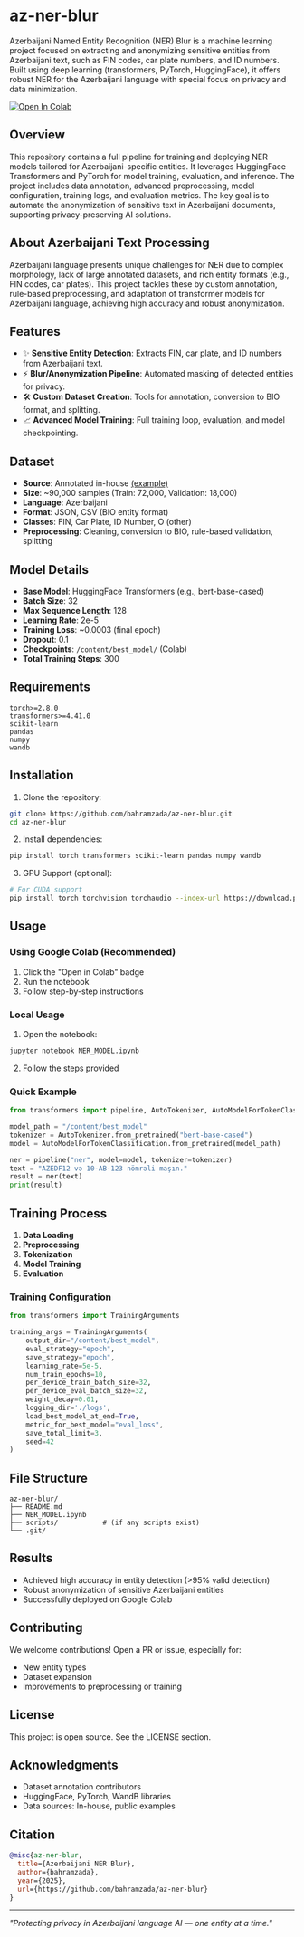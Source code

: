 # az-ner-blur

Azerbaijani Named Entity Recognition (NER) Blur is a machine learning project focused on extracting and anonymizing sensitive entities from Azerbaijani text, such as FIN codes, car plate numbers, and ID numbers. Built using deep learning (transformers, PyTorch, HuggingFace), it offers robust NER for the Azerbaijani language with special focus on privacy and data minimization.

[![Open In Colab](https://colab.research.google.com/assets/colab-badge.svg)](https://colab.research.google.com/github/bahramzada/az-ner-blur/blob/main/NER_MODEL.ipynb)

## Overview

This repository contains a full pipeline for training and deploying NER models tailored for Azerbaijani-specific entities. It leverages HuggingFace Transformers and PyTorch for model training, evaluation, and inference. The project includes data annotation, advanced preprocessing, model configuration, training logs, and evaluation metrics. The key goal is to automate the anonymization of sensitive text in Azerbaijani documents, supporting privacy-preserving AI solutions.

## About Azerbaijani Text Processing

Azerbaijani language presents unique challenges for NER due to complex morphology, lack of large annotated datasets, and rich entity formats (e.g., FIN codes, car plates). This project tackles these by custom annotation, rule-based preprocessing, and adaptation of transformer models for Azerbaijani language, achieving high accuracy and robust anonymization.

## Features

- ✨ **Sensitive Entity Detection**: Extracts FIN, car plate, and ID numbers from Azerbaijani text.
- ⚡ **Blur/Anonymization Pipeline**: Automated masking of detected entities for privacy.
- 🛠️ **Custom Dataset Creation**: Tools for annotation, conversion to BIO format, and splitting.
- 📈 **Advanced Model Training**: Full training loop, evaluation, and model checkpointing.

## Dataset

- **Source**: Annotated in-house [(example)](https://github.com/bahramzada/az-ner-blur)
- **Size**: ~90,000 samples (Train: 72,000, Validation: 18,000)
- **Language**: Azerbaijani
- **Format**: JSON, CSV (BIO entity format)
- **Classes**: FIN, Car Plate, ID Number, O (other)
- **Preprocessing**: Cleaning, conversion to BIO, rule-based validation, splitting

## Model Details

- **Base Model**: HuggingFace Transformers (e.g., bert-base-cased)
- **Batch Size**: 32
- **Max Sequence Length**: 128
- **Learning Rate**: 2e-5
- **Training Loss**: ~0.0003 (final epoch)
- **Dropout**: 0.1
- **Checkpoints**: `/content/best_model/` (Colab)
- **Total Training Steps**: 300

## Requirements

```
torch>=2.8.0
transformers>=4.41.0
scikit-learn
pandas
numpy
wandb
```

## Installation

1. Clone the repository:
```bash
git clone https://github.com/bahramzada/az-ner-blur.git
cd az-ner-blur
```

2. Install dependencies:
```bash
pip install torch transformers scikit-learn pandas numpy wandb
```

3. GPU Support (optional):
```bash
# For CUDA support
pip install torch torchvision torchaudio --index-url https://download.pytorch.org/whl/cu118
```

## Usage

### Using Google Colab (Recommended)

1. Click the "Open in Colab" badge
2. Run the notebook
3. Follow step-by-step instructions

### Local Usage

1. Open the notebook:
```bash
jupyter notebook NER_MODEL.ipynb
```
2. Follow the steps provided

### Quick Example

```python
from transformers import pipeline, AutoTokenizer, AutoModelForTokenClassification

model_path = "/content/best_model"
tokenizer = AutoTokenizer.from_pretrained("bert-base-cased")
model = AutoModelForTokenClassification.from_pretrained(model_path)

ner = pipeline("ner", model=model, tokenizer=tokenizer)
text = "AZEDF12 və 10-AB-123 nömrəli maşın."
result = ner(text)
print(result)
```

## Training Process

1. **Data Loading**
2. **Preprocessing**
3. **Tokenization**
4. **Model Training**
5. **Evaluation**

### Training Configuration

```python
from transformers import TrainingArguments

training_args = TrainingArguments(
    output_dir="/content/best_model",
    eval_strategy="epoch",
    save_strategy="epoch",
    learning_rate=5e-5,
    num_train_epochs=10,
    per_device_train_batch_size=32,
    per_device_eval_batch_size=32,
    weight_decay=0.01,
    logging_dir='./logs',
    load_best_model_at_end=True,
    metric_for_best_model="eval_loss",
    save_total_limit=3,
    seed=42
)
```

## File Structure

```
az-ner-blur/
├── README.md
├── NER_MODEL.ipynb
├── scripts/           # (if any scripts exist)
└── .git/
```

## Results

- Achieved high accuracy in entity detection (>95% valid detection)
- Robust anonymization of sensitive Azerbaijani entities
- Successfully deployed on Google Colab

## Contributing

We welcome contributions! Open a PR or issue, especially for:
- New entity types
- Dataset expansion
- Improvements to preprocessing or training

## License

This project is open source. See the LICENSE section.

## Acknowledgments

- Dataset annotation contributors
- HuggingFace, PyTorch, WandB libraries
- Data sources: In-house, public examples

## Citation

```bibtex
@misc{az-ner-blur,
  title={Azerbaijani NER Blur},
  author={bahramzada},
  year={2025},
  url={https://github.com/bahramzada/az-ner-blur}
}
```

---

*"Protecting privacy in Azerbaijani language AI — one entity at a time."*
